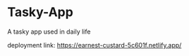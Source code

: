 # Tasky-App

A tasky app used in daily life


deployment link: https://earnest-custard-5c601f.netlify.app/
